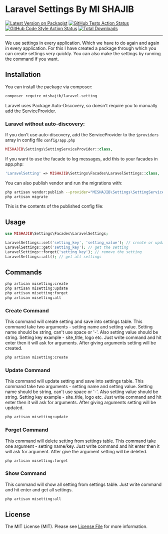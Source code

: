 # Laravel Settings By MI SHAJIB

[![Latest Version on Packagist](https://img.shields.io/packagist/v/vendor_slug/package_slug.svg?style=flat-square)](https://packagist.org/packages/vendor_slug/package_slug)
[![GitHub Tests Action Status](https://img.shields.io/github/workflow/status/vendor_slug/package_slug/run-tests?label=tests)](https://github.com/vendor_slug/package_slug/actions?query=workflow%3Arun-tests+branch%3Amaster)
[![GitHub Code Style Action Status](https://img.shields.io/github/workflow/status/vendor_slug/package_slug/Check%20&%20fix%20styling?label=code%20style)](https://github.com/vendor_slug/package_slug/actions?query=workflow%3A"Check+%26+fix+styling"+branch%3Amaster)
[![Total Downloads](https://img.shields.io/packagist/dt/vendor_slug/package_slug.svg?style=flat-square)](https://packagist.org/packages/vendor_slug/package_slug)

---
We use settings in every application. Which we have to do again and again in every application. For this I have created
a package through which you can create settings very quickly. You can also make the settings by running the command if
you want.

## Installation

You can install the package via composer:

```bash
composer require mishajib/laravel-setting
```

Laravel uses Package Auto-Discovery, so doesn't require you to manually add the ServiceProvider.

### Laravel without auto-discovery:

If you don't use auto-discovery, add the ServiceProvider to the `$providers` array in config file `config/app.php`

```php
MISHAJIB\Settings\SettingServiceProvider::class,
```

If you want to use the facade to log messages, add this to your facades in app.php:

```php
'LaravelSetting' => MISHAJIB\Settings\Facades\LaravelSettings::class,
```

You can also publish vendor and run the migrations with:

```bash
php artisan vendor:publish --provider="MISHAJIB\Settings\SettingServiceProvider"
php artisan migrate
```

This is the contents of the published config file:

## Usage

```php
use MISHAJIB\Settings\Facades\LaravelSettings;

LaravelSettings::set('setting_key', 'setting_value'); // create or update
LaravelSettings::get('setting_key'); // get the setting
LaravelSettings::forget('setting_key'); // remove the setting
LaravelSettings::all(); // get all settings
```

## Commands

```bash
php artisan misetting:create
php artisan misetting:update
php artisan misetting:forget
php artisan misetting:all
```

### Create Command

This command will create setting and save into settings table. This command take two arguments - setting name and
setting value. Setting name should be string, can't use space or '-'. Also setting value should be string. Setting key
example - site_title, logo etc. Just write command and hit enter then it will ask for arguments. After giving arguments
setting will be created.

```bash
php artisan misetting:create
```

### Update Command

This command will update setting and save into settings table. This command take two arguments - setting name and
setting value. Setting name should be string, can't use space or '-'. Also setting value should be string. Setting key
example - site_title, logo etc. Just write command and hit enter then it will ask for arguments. After giving arguments
setting will be updated.

```bash
php artisan misetting:update
```

### Forget Command

This command will delete setting from settings table. This command take one argument - setting name/key. Just write
command and hit enter then it will ask for argument. After give the argument setting will be deleted.

```bash
php artisan misetting:forget
```

### Show Command

This command will show all setting from settings table. Just write command and hit enter and get all settings.

```bash
php artisan misetting:all
```

## License

The MIT License (MIT). Please see [License File](LICENSE.md) for more information.
